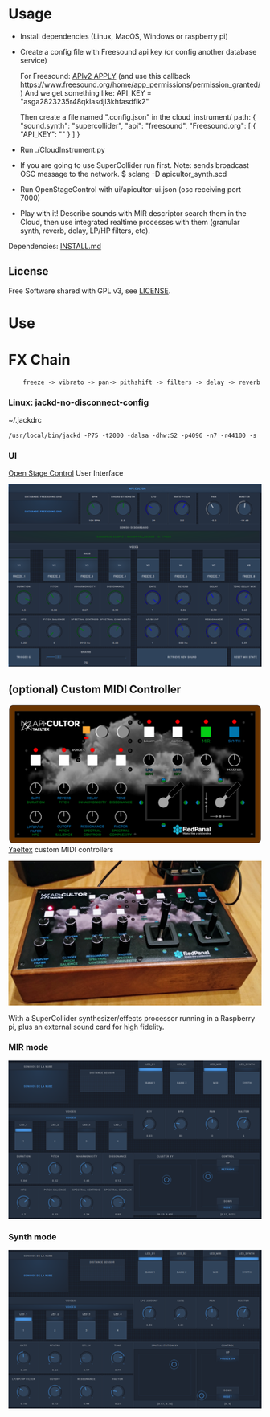 # Usage

* Install dependencies (Linux, MacOS, Windows or raspberry pi)
* Create a config file with Freesound api key (or config another database service)

    For Freesound: [APIv2 APPLY](http://www.freesound.org/apiv2/apply/)
    (and use this callback https://www.freesound.org/home/app_permissions/permission_granted/)
    And we get something like:
        API_KEY = "asga2823235r48qklasdjl3khfasdflk2"


    Then create a file named ".config.json" in the cloud_instrument/ path:
        {
            "sound.synth": "supercollider",
            "api": "freesound",
            "Freesound.org": [
                { "API_KEY": ""
                }
            ]
        }

* Run ./CloudInstrument.py
* If you are going to use SuperCollider run first. Note: sends broadcast OSC message to the network.
    $ sclang -D apicultor_synth.scd
* Run OpenStageControl with ui/apicultor-ui.json (osc receiving port 7000)
* Play with it! Describe sounds with MIR descriptor search them in the Cloud, then use integrated realtime processes with them (granular synth, reverb, delay, LP/HP filters, etc).


 Dependencies: [INSTALL.md](INSTALL.md)

## License

Free Software shared with GPL v3, see [LICENSE](LICENSE).

# Use

# FX Chain

        freeze -> vibrato -> pan-> pithshift -> filters -> delay -> reverb

### Linux: jackd-no-disconnect-config 
~/.jackdrc

    /usr/local/bin/jackd -P75 -t2000 -dalsa -dhw:S2 -p4096 -n7 -r44100 -s

### UI
[Open Stage Control](https://osc.ammd.net/) User Interface

![](../doc/UI%20ArCiTec.png)

## (optional) Custom MIDI Controller

![](../doc/yaeltex-pre-print-front.png)
[Yaeltex](https://yaeltex.com/en) custom MIDI controllers

![](../doc/controller.jpg)

With a SuperCollider synthesizer/effects processor running in a Raspberry pi, plus an external sound card for high fidelity.

### MIR mode
![](../doc/modo-mir.png)

### Synth mode
![](../doc/modo-synth.png)
